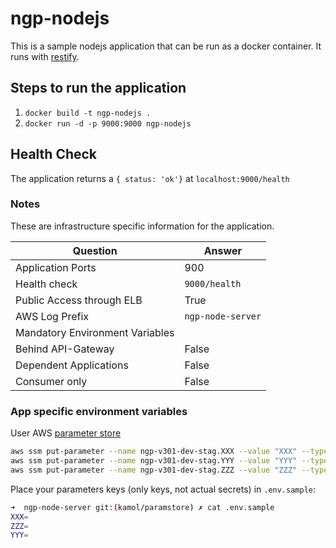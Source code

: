 # ngp-nodejs

This is a sample nodejs application that can be run as a docker container.
It runs with [restify](https://www.npmjs.com/package/restify).

## Steps to run the application

1. ```docker build -t ngp-nodejs .```
1. ```docker run -d -p 9000:9000 ngp-nodejs```

## Health Check

The application returns a ```{ status: 'ok'}``` at ```localhost:9000/health```

### Notes

These are infrastructure specific information for the application.

| Question  | Answer |
| ------------- | ------------- |
| Application Ports  | 900  |
| Health check  | `9000/health`  |
| Public Access through ELB  |  True  |
| AWS Log Prefix | `ngp-node-server` | 
| Mandatory Environment Variables |  | 
| Behind API-Gateway | False | 
| Dependent Applications | False | 
| Consumer only | False | 

### App specific environment variables

User AWS [parameter store](https://aws.amazon.com/ec2/systems-manager/parameter-store/)

```bash
aws ssm put-parameter --name ngp-v301-dev-stag.XXX --value "XXX" --type SecureString
aws ssm put-parameter --name ngp-v301-dev-stag.YYY --value "YYY" --type SecureString
aws ssm put-parameter --name ngp-v301-dev-stag.ZZZ --value "ZZZ" --type SecureString
```

Place your parameters keys (only keys, not actual secrets) in `.env.sample`:

```bash
➜  ngp-node-server git:(kamol/paramstore) ✗ cat .env.sample
XXX=
ZZZ=
YYY=
```
